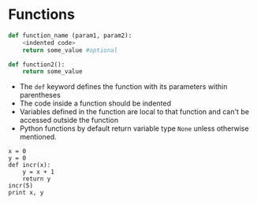 # Functions

```python
def function_name (param1, param2):
    <indented code>
    return some_value #optional

def function2():
    return some_value
```

- The `def` keyword defines the function with its parameters within parentheses
- The code inside a function should be indented
- Variables defined in the function are local to that function and can't be accessed outside the function
- Python functions by default return variable type `None` unless otherwise mentioned.

```
x = 0
y = 0
def incr(x):
    y = x + 1
    return y
incr(5)
print x, y
```
